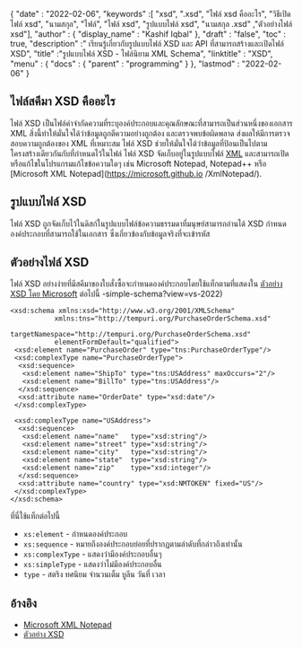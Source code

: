 {
  "date" : "2022-02-06",
  "keywords" :[ "xsd", ".xsd", "ไฟล์ xsd คืออะไร", "วิธีเปิดไฟล์ xsd", "นามสกุล", "ไฟล์", "ไฟล์ xsd", "รูปแบบไฟล์ xsd", "นามสกุล .xsd" ,"ตัวอย่างไฟล์ xsd"],
  "author" : {
    "display_name" : "Kashif Iqbal"
},
  "draft" : "false",
  "toc" : true,
  "description" :" เรียนรู้เกี่ยวกับรูปแบบไฟล์ XSD และ API ที่สามารถสร้างและเปิดไฟล์ XSD",
  "title" :"รูปแบบไฟล์ XSD - ไฟล์นิยาม XML Schema",
  "linktitle" : "XSD",
  "menu" : {
    "docs" : {
      "parent" : "programming"
}
},
  "lastmod" : "2022-02-06"
}

## ไฟล์สคีมา XSD คืออะไร

ไฟล์ XSD เป็นไฟล์คำจำกัดความที่ระบุองค์ประกอบและคุณลักษณะที่สามารถเป็นส่วนหนึ่งของเอกสาร XML สิ่งนี้ทำให้มั่นใจได้ว่าข้อมูลถูกตีความอย่างถูกต้อง และตรวจพบข้อผิดพลาด ส่งผลให้มีการตรวจสอบความถูกต้องของ XML ที่เหมาะสม ไฟล์ XSD ช่วยให้มั่นใจได้ว่าข้อมูลที่ป้อนเป็นไปตามโครงสร้างเดียวกันกับที่กำหนดไว้ในไฟล์ ไฟล์ XSD จัดเก็บอยู่ในรูปแบบไฟล์ [XML](/th/web/xml/) และสามารถเปิดหรือแก้ไขในโปรแกรมแก้ไขข้อความใดๆ เช่น Microsoft Notepad, Notepad++ หรือ [Microsoft XML Notepad](https://microsoft.github.io /XmlNotepad/).

## รูปแบบไฟล์ XSD

ไฟล์ XSD ถูกจัดเก็บไว้ในดิสก์ในรูปแบบไฟล์ข้อความธรรมดาที่มนุษย์สามารถอ่านได้ XSD กำหนดองค์ประกอบที่สามารถใช้ในเอกสาร ซึ่งเกี่ยวข้องกับข้อมูลจริงที่จะเข้ารหัส

## ตัวอย่างไฟล์ XSD

ไฟล์ XSD อย่างง่ายที่มีสคีมาของใบสั่งซื้อจะกำหนดองค์ประกอบโดยใช้แท็กตามที่แสดงใน [ตัวอย่าง XSD โดย Microsoft](https://learn.microsoft.com/en-us/visualstudio/xml-tools/sample-xsd-file) ต่อไปนี้ -simple-schema?view=vs-2022)

```
<xsd:schema xmlns:xsd="http://www.w3.org/2001/XMLSchema"
           xmlns:tns="http://tempuri.org/PurchaseOrderSchema.xsd"
           targetNamespace="http://tempuri.org/PurchaseOrderSchema.xsd"
           elementFormDefault="qualified">
 <xsd:element name="PurchaseOrder" type="tns:PurchaseOrderType"/>
 <xsd:complexType name="PurchaseOrderType">
  <xsd:sequence>
   <xsd:element name="ShipTo" type="tns:USAddress" maxOccurs="2"/>
   <xsd:element name="BillTo" type="tns:USAddress"/>
  </xsd:sequence>
  <xsd:attribute name="OrderDate" type="xsd:date"/>
 </xsd:complexType>

 <xsd:complexType name="USAddress">
  <xsd:sequence>
   <xsd:element name="name"   type="xsd:string"/>
   <xsd:element name="street" type="xsd:string"/>
   <xsd:element name="city"   type="xsd:string"/>
   <xsd:element name="state"  type="xsd:string"/>
   <xsd:element name="zip"    type="xsd:integer"/>
  </xsd:sequence>
  <xsd:attribute name="country" type="xsd:NMTOKEN" fixed="US"/>
 </xsd:complexType>
</xsd:schema>
```

ที่นี่ใช้แท็กต่อไปนี้

* `xs:element` - กำหนดองค์ประกอบ
* `xs:sequence` - หมายถึงองค์ประกอบย่อยที่ปรากฏตามลำดับที่กล่าวถึงเท่านั้น
* `xs:complexType` - แสดงว่ามีองค์ประกอบอื่นๆ
* `xs:simpleType` - แสดงว่าไม่มีองค์ประกอบอื่น
* `type` - สตริง ทศนิยม จำนวนเต็ม บูลีน วันที่ เวลา

## อ้างอิง ##

- [Microsoft XML Notepad](https://microsoft.github.io/XmlNotepad/)
- [ตัวอย่าง XSD](https://learn.microsoft.com/en-us/visualstudio/xml-tools/sample-xsd-file-simple-schema?view=vs-2022)

